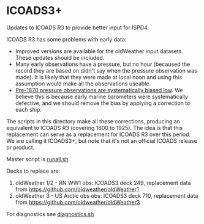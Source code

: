 # ICOADS3+

Updates to ICOADS R3 to provide better input for ISPD4.

ICOADS R3 has some problems with early data: 

* Improved versions are available for the oldWeather input datasets. These updates should be included.
* Many early observations have a pressure, but no hour (becaused the record they are based on didn't say when the pressure observation was made). It is likely that they were made at local noon and using this assumption would make all the observations useable.
* [Pre-1870 pressure observations are systematically biased low](http://reanalyses.org/index.php/observations/pressure-biases-early-ship-observations). We believe this is because early marine barometers were systematically defective, and we should remove the bias by applying a correction to each ship. 

The scripts in this directory make all these corrections, producing an equivalent to ICOADS R3 (covering 1800 to 1925). The idea is that this replacement can serve as a replacement for ICOADS R3 over this period. We are calling it ICOADS3+, but note that it's not an official ICOADS release or product. 

Master script is [runall.sh](runall.sh)

Decks to replace are:

1. oldWeather 1/2 - RN WW1 obs: ICOADS3 deck 249, replacement data from https://github.com/oldweather/oldWeather1
2. oldWeather 3 - US Arctic obs obs: ICOADS3 deck 710, replacement data from https://github.com/oldweather/oldWeather3

For diagnostics see [diagnostics.sh](disgnostics.sh)
